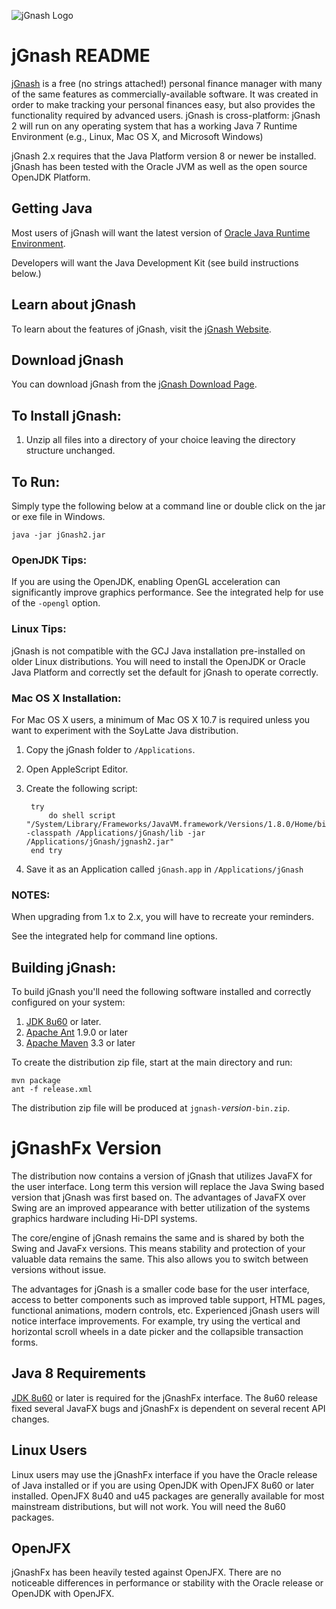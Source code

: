 ![jGnash Logo](http://jgnash.github.io/img/jgnash-logo.png)

# jGnash README

[jGnash](https://sourceforge.net/projects/jgnash/) is a free (no strings attached!) personal finance manager with many of the same features as commercially-available software. It was created in order to make tracking your personal finances easy, but also provides the functionality required by advanced users. jGnash is cross-platform: jGnash 2 will run on any operating system that has a working Java 7 Runtime Environment (e.g., Linux, Mac OS X, and Microsoft Windows)

jGnash 2.x requires that the Java Platform version 8 or newer be installed.
jGnash has been tested with the Oracle JVM as well as the open source OpenJDK Platform.


## Getting Java

Most users of jGnash will want the latest version of [Oracle Java Runtime Environment](http://www.java.com/en/download/).

Developers will want the Java Development Kit (see build instructions below.)

## Learn about jGnash

To learn about the features of jGnash, visit the [jGnash Website](https://sourceforge.net/projects/jgnash/).

## Download jGnash

You can download jGnash from the [jGnash Download Page](https://sourceforge.net/projects/jgnash/files/Active%20Stable%202.x/).

## To Install jGnash:

1. Unzip all files into a directory of your choice leaving the directory structure unchanged.

## To Run:

Simply type the following below at a command line
or double click on the jar or exe file in Windows.

    java -jar jGnash2.jar

### OpenJDK Tips:

If you are using the OpenJDK, enabling OpenGL acceleration can significantly improve
graphics performance.  See the integrated help for use of the ```-opengl``` option.

### Linux Tips:

jGnash is not compatible with the GCJ Java installation pre-installed on older Linux distributions.
You will need to install the OpenJDK or Oracle Java Platform and correctly set the default for jGnash
to operate correctly.

### Mac OS X Installation:

For Mac OS X users, a minimum of Mac OS X 10.7 is required unless you want to experiment with the SoyLatte Java distribution.

1. Copy the jGnash folder to ```/Applications```.
2. Open AppleScript Editor.
3. Create the following script:

        try
            do shell script "/System/Library/Frameworks/JavaVM.framework/Versions/1.8.0/Home/bin/java -classpath /Applications/jGnash/lib -jar /Applications/jGnash/jgnash2.jar"
        end try

4. Save it as an Application called ```jGnash.app``` in ```/Applications/jGnash```

### NOTES:

When upgrading from 1.x to 2.x, you will have to recreate your reminders.

See the integrated help for command line options.

## Building jGnash:

To build jGnash you'll need the following software installed and correctly configured on your system:

1. [JDK 8u60](http://www.oracle.com/technetwork/java/javase/downloads/index.html) or later.
1. [Apache Ant](http://ant.apache.org) 1.9.0 or later
1. [Apache Maven](http://maven.apache.org) 3.3 or later

To create the distribution zip file, start at the main directory and run:

    mvn package
    ant -f release.xml

The distribution zip file will be produced at ```jgnash-```_version_```-bin.zip```.

# jGnashFx Version
The distribution now contains a version of jGnash that utilizes JavaFX for the user interface.  Long term this version
will replace the Java Swing based version that jGnash was first based on. The advantages of JavaFX over Swing are an
improved appearance with better utilization of the systems graphics hardware including Hi-DPI systems.
  
The core/engine of jGnash remains the same and is shared by both the Swing and JavaFx versions.  This means stability
and protection of your valuable data remains the same.  This also allows you to switch between versions without issue.

The advantages for jGnash is a smaller code base for the user interface, access to better components such as improved 
table support, HTML pages, functional animations, modern controls, etc.  Experienced jGnash users will notice
interface improvements.  For example, try using the vertical and horizontal scroll wheels in a date picker and the
collapsible transaction forms.

## Java 8 Requirements

[JDK 8u60](https://jdk8.java.net/download.html) or later is required for the jGnashFx interface.  The 8u60 release 
fixed several JavaFX bugs and jGnashFx is dependent on several recent API changes.

## Linux Users
Linux users may use the jGnashFx interface if you have the Oracle release of Java installed or if you are
using OpenJDK with OpenJFX 8u60 or later installed.  OpenJFX 8u40 and u45 packages are generally available for most 
mainstream distributions, but will not work.  You will need the 8u60 packages.

## OpenJFX
jGnashFx has been heavily tested against OpenJFX.  There are no noticeable differences in performance or
stability with the Oracle release or OpenJDK with OpenJFX.

